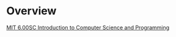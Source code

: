 # Overview

[MIT 6.00SC Introduction to Computer Science and Programming](https://www.youtube.com/playlist?list=PLB2BE3D6CA77BB8F7)  